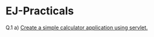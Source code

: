 # EJ-Practicals

Q.1 a) [ Create a simple calculator application using servlet.](https://github.com/abhishek-maurya7/EJ-Practicals/tree/main/calculator)
